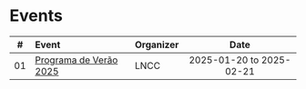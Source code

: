 # Events


| # | Event | Organizer | Date |
|:---:|:---|:---|:---:|
| 01 | [Programa de Verão 2025](https://github.com/cintia-shinoda/events/tree/main/01-LNCC-Programa-Verao-2025) | LNCC | 2025-01-20 to 2025-02-21 |